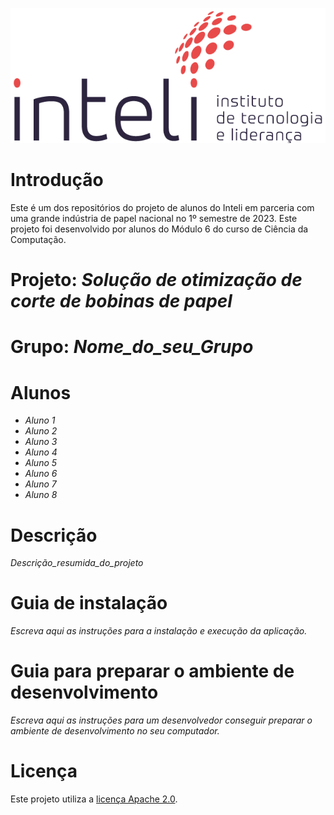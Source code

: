 ![](./img/inteli-logo.png) 

# Introdução

Este é um dos repositórios do projeto de alunos do Inteli em parceria com uma grande indústria de papel nacional no 1º semestre de 2023. Este projeto foi desenvolvido por alunos do Módulo 6 do curso de Ciência da Computação.

# Projeto: *Solução de otimização de corte de bobinas de papel*

# Grupo: *Nome_do_seu_Grupo*

# Alunos

* *Aluno 1*
* *Aluno 2*
* *Aluno 3*
* *Aluno 4*
* *Aluno 5*
* *Aluno 6*
* *Aluno 7*
* *Aluno 8*

# Descrição

*Descrição_resumida_do_projeto*

# Guia de instalação

*Escreva aqui as instruções para a instalação e execução da aplicação.*

# Guia para preparar o ambiente de desenvolvimento

*Escreva aqui as instruções para um desenvolvedor conseguir preparar o ambiente de desenvolvimento no seu computador.*

# Licença

Este projeto utiliza a [licença Apache 2.0](LICENSE).